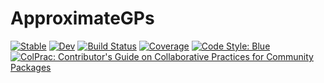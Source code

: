 # ApproximateGPs

[![Stable](https://img.shields.io/badge/docs-stable-blue.svg)](https://theogf.github.io/ApproximateGPs.jl/stable)
[![Dev](https://img.shields.io/badge/docs-dev-blue.svg)](https://theogf.github.io/ApproximateGPs.jl/dev)
[![Build Status](https://github.com/theogf/ApproximateGPs.jl/workflows/CI/badge.svg)](https://github.com/theogf/ApproximateGPs.jl/actions)
[![Coverage](https://coveralls.io/repos/github/theogf/ApproximateGPs.jl/badge.svg?branch=master)](https://coveralls.io/github/theogf/ApproximateGPs.jl?branch=master)
[![Code Style: Blue](https://img.shields.io/badge/code%20style-blue-4495d1.svg)](https://github.com/invenia/BlueStyle)
[![ColPrac: Contributor's Guide on Collaborative Practices for Community Packages](https://img.shields.io/badge/ColPrac-Contributor's%20Guide-blueviolet)](https://github.com/SciML/ColPrac)
